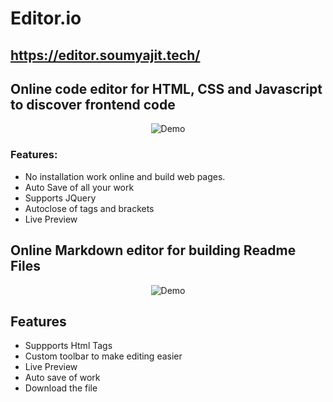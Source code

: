 # Editor.io

## https://editor.soumyajit.tech/

## Online code editor for HTML, CSS and Javascript to discover frontend code

<div align="center">
  <img alt="Demo" src="./src/Assets/web.gif"/>
</div>

### Features:

- No installation work online and build web pages.
- Auto Save of all your work
- Supports JQuery
- Autoclose of tags and brackets
- Live Preview

## Online Markdown editor for building Readme Files

<div align="center">
  <img alt="Demo" src="./src/Assets/markdown.gif"/>
</div>

## Features

- Suppports Html Tags
- Custom toolbar to make editing easier
- Live Preview
- Auto save of work
- Download the file
